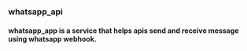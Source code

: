 ### whatsapp_api
#### whatsapp_app is a service that helps apis send and receive message using whatsapp webhook.
